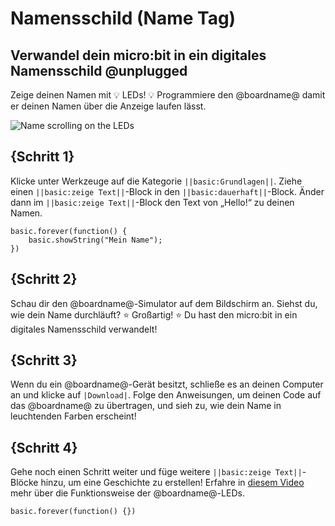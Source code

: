 # Namensschild (Name Tag)

## Verwandel dein micro:bit in ein digitales Namensschild @unplugged

Zeige deinen Namen mit 💡 LEDs! 💡  Programmiere den @boardname@ damit er deinen Namen über die Anzeige laufen lässt.

![Name scrolling on the LEDs](/static/mb/projects/name-tag/name-tag.gif)

## {Schritt 1}

Klicke unter Werkzeuge auf die Kategorie ``||basic:Grundlagen||``. 
Ziehe einen ``||basic:zeige Text||``-Block in den ``||basic:dauerhaft||``-Block.
Änder dann im ``||basic:zeige Text||``-Block den Text von „Hello!“ zu deinen Namen.

```blocks
basic.forever(function() {
    basic.showString("Mein Name");
})
```

## {Schritt 2}
Schau dir den @boardname@-Simulator auf dem Bildschirm an. Siehst du, wie dein Name durchläuft? ⭐ Großartig! ⭐ Du hast den micro:bit in ein digitales Namensschild verwandelt!

## {Schritt 3}
Wenn du ein @boardname@-Gerät besitzt, schließe es an deinen Computer an und klicke auf ``|Download|``. Folge den Anweisungen, um deinen Code auf das @boardname@ zu übertragen, und sieh zu, wie dein Name in leuchtenden Farben erscheint!

## {Schritt 4}
Gehe noch einen Schritt weiter und füge weitere ``||basic:zeige Text||``-Blöcke hinzu, um eine Geschichte zu erstellen! Erfahre in [diesem Video](https://youtu.be/qqBmvHD5bCw) mehr über die Funktionsweise der @boardname@-LEDs.

```template
basic.forever(function() {})
```